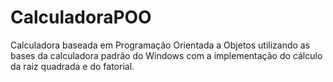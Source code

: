 # CalculadoraPOO
Calculadora baseada em Programação Orientada a Objetos utilizando as bases da calculadora padrão do Windows com a implementação do cálculo da raiz quadrada e do fatorial.
